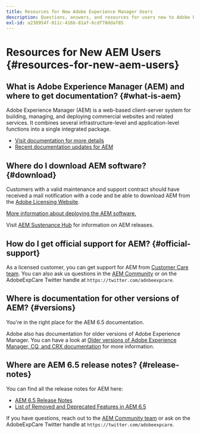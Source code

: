 ```yaml
---
title: Resources for New Adobe Experience Manager Users
description: Questions, answers, and resources for users new to Adobe Experience Manager
exl-id: a238954f-011c-416b-81af-6cdf78ddaf85
---
```

# Resources for New AEM Users {#resources-for-new-aem-users}

## What is Adobe Experience Manager (AEM) and where to get documentation? {#what-is-aem}

Adobe Experience Manager (AEM) is a web-based client-server system for building, managing, and deploying commercial websites and related services. It combines several infrastructure-level and application-level functions into a single integrated package.

* [Visit documentation for more details](/help/sites-deploying/home.md)
* [Recent documentation updates for AEM](https://experienceleague.adobe.com/docs/experience-manager-release-information/aem-release-updates/doc-updates/documentation-updates.html?lang=en)

## Where do I download AEM software? {#download}

Customers with a valid maintenance and support contract should have received a mail notification with a code and be able to download AEM from the [Adobe Licensing Website](https://licensing.adobe.com/).

[More information about deploying the AEM software.](/help/sites-deploying/home.md)

Visit [AEM Sustenance Hub](https://experienceleague.adobe.com/docs/experience-manager-release-information/aem-release-updates/aem-releases-updates.html?lang=en) for information on AEM releases.

## How do I get official support for AEM? {#official-support}

As a licensed customer, you can get support for AEM from [Customer Care team](https://experienceleague.adobe.com/?support-solution=General#support). You can also ask us questions in the [AEM Community](https://experienceleaguecommunities.adobe.com:443/t5/adobe-experience-manager/ct-p/adobe-experience-manager-community) or on the AdobeExpCare Twitter handle at `https://twitter.com/adobeexpcare`.

## Where is documentation for other versions of AEM? {#versions}

You're in the right place for the AEM 6.5 documentation.

Adobe also has documentation for older versions of Adobe Experience Manager. You can have a look at [Older versions of Adobe Experience Manager, CQ, and CRX documentation](https://experienceleague.adobe.com/docs/experience-manager-release-information/aem-release-updates/previous-updates/aem-previous-versions.html) for more information.

## Where are AEM 6.5 release notes? {#release-notes}

You can find all the release notes for AEM here:

* [AEM 6.5 Release Notes](/help/release-notes/home.md)
* [List of Removed and Deprecated Features in AEM 6.5](/help/release-notes/deprecated-removed-features.md)

If you have questions, reach out to the [AEM Community team](https://help-forums.adobe.com/content/adobeforums/en/experience-manager-forum/adobe-experience-manager.html) or ask on the AdobeExpCare Twitter handle at `https://twitter.com/adobeexpcare`.
